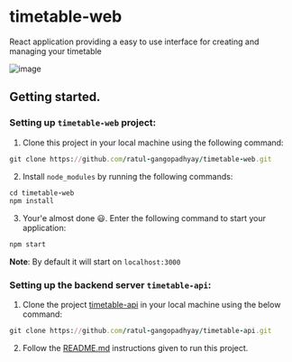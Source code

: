 # timetable-web

React application providing a easy to use interface for creating and managing your timetable

![image](https://user-images.githubusercontent.com/111196705/184526822-50ba2a93-d9ad-4047-9265-527e3895c199.png)

## Getting started.

### Setting up `timetable-web` project:
1. Clone this project in your local machine using the following command:
```ruby
git clone https://github.com/ratul-gangopadhyay/timetable-web.git
```

2. Install `node_modules` by running the following commands:
```ruby
cd timetable-web
npm install
```
3. Your'e almost done 😃. Enter the following command to start your application:
```ruby
npm start
```
**Note**: By default it will start on `localhost:3000`

### Setting up the backend server `timetable-api`:
1. Clone the project [timetable-api](https://github.com/ratul-gangopadhyay/timetable-api) in your local machine using the below command:
```ruby
git clone https://github.com/ratul-gangopadhyay/timetable-api.git
```
2. Follow the [README.md](https://github.com/ratul-gangopadhyay/timetable-api/blob/master/README.md) instructions given to run this project.
